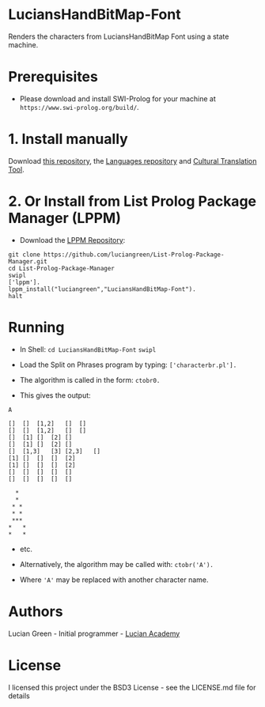 # LuciansHandBitMap-Font
Renders the characters from LuciansHandBitMap Font using a state machine.

# Prerequisites

* Please download and install SWI-Prolog for your machine at `https://www.swi-prolog.org/build/`.

# 1. Install manually

Download <a href="http://github.com/luciangreen/LuciansHandBitMap-Font/">this repository</a>, the <a href="https://github.com/luciangreen/Languages">Languages repository</a> and <a href="https://github.com/luciangreen/culturaltranslationtool">Cultural Translation Tool</a>.

# 2. Or Install from List Prolog Package Manager (LPPM)

* Download the <a href="https://github.com/luciangreen/List-Prolog-Package-Manager">LPPM Repository</a>:

```
git clone https://github.com/luciangreen/List-Prolog-Package-Manager.git
cd List-Prolog-Package-Manager
swipl
['lppm'].
lppm_install("luciangreen","LuciansHandBitMap-Font").
halt
```

# Running

* In Shell:
`cd LuciansHandBitMap-Font`
`swipl`

* Load the Split on Phrases program by typing:
`['characterbr.pl'].`

* The algorithm is called in the form:
`ctobr0.`

* This gives the output:
```
A

[]	[]	[1,2]	[]	[]	
[]	[]	[1,2]	[]	[]	
[]	[1]	[]	[2]	[]	
[]	[1]	[]	[2]	[]	
[]	[1,3]	[3]	[2,3]	[]	
[1]	[]	[]	[]	[2]	
[1]	[]	[]	[]	[2]	
[]	[]	[]	[]	[]	
[]	[]	[]	[]	[]	

  *  
  *  
 * * 
 * * 
 *** 
*   *
*   *
```
* etc.

* Alternatively, the algorithm may be called with:
`ctobr('A').`
* Where `'A'` may be replaced with another character name.

# Authors

Lucian Green - Initial programmer - <a href="https://www.lucianacademy.com/">Lucian Academy</a>

# License

I licensed this project under the BSD3 License - see the LICENSE.md file for details
